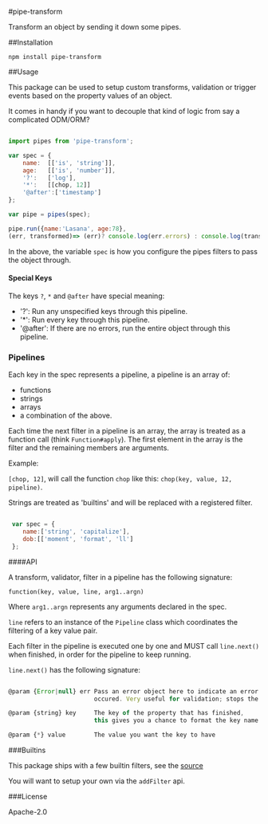 #pipe-transform

Transform an object by sending it down some pipes.

##Installation

```shell
npm install pipe-transform
```

##Usage

This package can be used to setup custom transforms,
validation or trigger events based on the property values of an object.

It comes in handy if you want to decouple that kind of logic
from say a complicated ODM/ORM?

```javascript

import pipes from 'pipe-transform';

var spec = {
    name:  [['is', 'string']],
    age:   [['is', 'number']],
    '?':   ['log'],
    '*':   [[chop, 12]]
    '@after':['timestamp']
};

var pipe = pipes(spec);

pipe.run({name:'Lasana', age:78},
(err, transformed)=> (err)? console.log(err.errors) : console.log(transformed));

```

In the above, the variable `spec` is how you configure the pipes filters
to pass the object through.

#### Special Keys

The keys `?`, `*` and `@after` have special meaning:

* '?':      Run any unspecified keys through this pipeline.
* '*':      Run every key through this pipeline.
* '@after': If there are no errors, run the entire object through this pipeline.

### Pipelines

Each key in the spec represents a pipeline, a pipeline is an array of:
* functions
* strings
* arrays
* a combination of the above.

Each time the next filter in a pipeline is an array, the array is treated
as a function call (think `Function#apply`). The first element in the array
is the filter and the remaining members are arguments.

Example: 

`[chop, 12]`, will call the function `chop` like this: `chop(key, value, 12, pipeline)`.

Strings are treated as 'builtins' and will be replaced with a registered filter.

```javascript

 var spec = {
    name:['string', 'capitalize'],
    dob:[['moment', 'format', 'll']
 };

```

####API

A transform, validator, filter in a pipeline has the following signature:

`function(key, value, line, arg1..argn)`

Where `arg1..argn` represents any arguments declared in the spec.

`line` refers to an instance of the `Pipeline` class which coordinates the
filtering of a key value pair.

Each filter in the pipeline is executed one by one and MUST call
`line.next()` when finished, in order for the pipeline to keep running.

`line.next()` has the following signature:

```javascript

@param {Error|null} err Pass an error object here to indicate an error
                        occured. Very useful for validation; stops the flow here.

@param {string} key     The key of the property that has finished, 
                        this gives you a chance to format the key name.

@param {*} value        The value you want the key to have

```
###Builtins

This package ships with a few builtin filters, see the
[source](https://github.com/metasansana/pipes/blob/master/src/builtins/index.js) 

You will want to setup your own via the `addFilter` api.

###License

Apache-2.0

